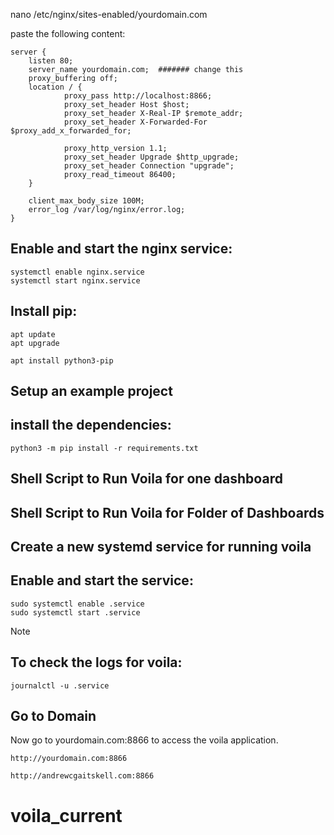 
nano /etc/nginx/sites-enabled/yourdomain.com

paste the following content:

    server {
        listen 80;
        server_name yourdomain.com;  ####### change this
        proxy_buffering off;
        location / {
                proxy_pass http://localhost:8866;
                proxy_set_header Host $host;
                proxy_set_header X-Real-IP $remote_addr;
                proxy_set_header X-Forwarded-For $proxy_add_x_forwarded_for;

                proxy_http_version 1.1;
                proxy_set_header Upgrade $http_upgrade;
                proxy_set_header Connection "upgrade";
                proxy_read_timeout 86400;
        }

        client_max_body_size 100M;
        error_log /var/log/nginx/error.log;
    }

## Enable and start the nginx service:

    systemctl enable nginx.service
    systemctl start nginx.service

## Install pip:

    apt update
    apt upgrade

    apt install python3-pip

## Setup an example project


## install the dependencies:

    python3 -m pip install -r requirements.txt

  
## Shell Script to Run Voila for one dashboard


## Shell Script to Run Voila for Folder of Dashboards

## Create a new systemd service for running voila



## Enable and start the service:

    sudo systemctl enable .service
    sudo systemctl start .service


Note

## To check the logs for voila:

    journalctl -u .service

## Go to Domain

Now go to yourdomain.com:8866 to access the voila application.

    http://yourdomain.com:8866
    
    http://andrewcgaitskell.com:8866
# voila_current

